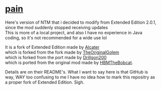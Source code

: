 # <u>**pain**</u>

Here's version of NTM that i decided to modify from Extended Edition 2.0.1, since the mod suddenly stopped receiving updates<br>
This is more of a local project, and also I have no experience in Java coding, so it's not recommended for a wide use lol

It is a fork of Extended Edition made by [Alcater](https://github.com/Alcatergit/Hbm-s-Nuclear-Tech-GIT)<br>
which is forked from the fork made by [TheOriginalGolem](https://github.com/TheOriginalGolem/Hbm-s-Nuclear-Tech-GIT)<br>
which is forked from the port made by [Drillgon200](https://github.com/Drillgon200/Hbm-s-Nuclear-Tech-GIT)<br>
which is ported from the original mod made by [HBMTheBobcat](https://github.com/HbmMods/Hbm-s-Nuclear-Tech-GIT).

Details are on their README's. What I want to say here is that GitHub is way, WAY too confusing to me I have no idea how to mark this repositry as a proper fork of Extended Edition. Sigh.